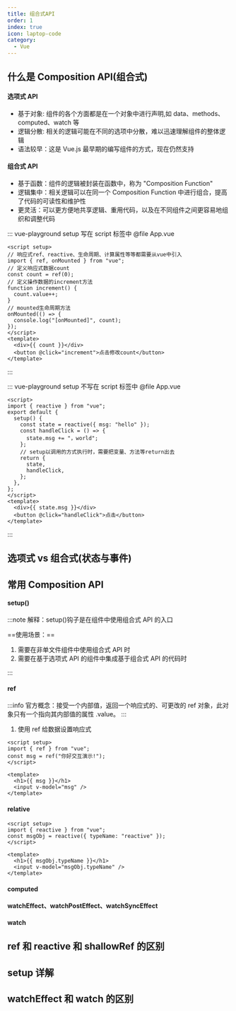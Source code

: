```yaml
---
title: 组合式API
order: 1
index: true
icon: laptop-code
category:
  - Vue
---
```


## 什么是 Composition API(组合式)

#### 选项式 API

- 基于对象: 组件的各个方面都是在一个对象中进行声明,如 data、methods、computed、watch 等
- 逻辑分散: 相关的逻辑可能在不同的选项中分散，难以迅速理解组件的整体逻辑
- 语法较早：这是 Vue.js 最早期的编写组件的方式，现在仍然支持

#### 组合式 API

- 基于函数：组件的逻辑被封装在函数中，称为 "Composition Function"
- 逻辑集中：相关逻辑可以在同一个 Composition Function 中进行组合，提高了代码的可读性和维护性
- 更灵活：可以更方便地共享逻辑、重用代码，以及在不同组件之间更容易地组织和调整代码

::: vue-playground setup 写在 script 标签中
@file App.vue

```vue
<script setup>
// 响应式ref、reactive、生命周期、计算属性等等都需要从vue中引入
import { ref, onMounted } from "vue";
// 定义响应式数据count
const count = ref(0);
// 定义操作数据的increment方法
function increment() {
  count.value++;
}
// mounted生命周期方法
onMounted(() => {
  console.log("[onMounted]", count);
});
</script>
<template>
  <div>{{ count }}</div>
  <button @click="increment">点击修改count</button>
</template>
```

:::

<!-- setup 不写在 script 标签中 -->

::: vue-playground setup 不写在 script 标签中
@file App.vue

```vue
<script>
import { reactive } from "vue";
export default {
  setup() {
    const state = reactive({ msg: "hello" });
    const handleClick = () => {
      state.msg += "，world";
    };
    // setup以调用的方式执行时，需要把变量、方法等return出去
    return {
      state,
      handleClick,
    };
  },
};
</script>
<template>
  <div>{{ state.msg }}</div>
  <button @click="handleClick">点击</button>
</template>
```

:::

## 选项式 vs 组合式(状态与事件)

## 常用 Composition API

#### setup()

:::note 解释：setup()钩子是在组件中使用组合式 API 的入口

==使用场景：==

1. 需要在非单文件组件中使用组合式 API 时
2. 需要在基于选项式 API 的组件中集成基于组合式 API 的代码时

:::

#### ref

:::info 官方概念：接受一个内部值，返回一个响应式的、可更改的 ref 对象，此对象只有一个指向其内部值的属性 .value。
:::

1. 使用 ref 给数据设置响应式

```vue
<script setup>
import { ref } from "vue";
const msg = ref("你好交互演示!");
</script>

<template>
  <h1>{{ msg }}</h1>
  <input v-model="msg" />
</template>
```

#### relative

```vue
<script setup>
import { reactive } from "vue";
const msgObj = reactive({ typeName: "reactive" });
</script>

<template>
  <h1>{{ msgObj.typeName }}</h1>
  <input v-model="msgObj.typeName" />
</template>
```

#### computed

#### watchEffect、watchPostEffect、watchSyncEffect

#### watch

## ref 和 reactive 和 shallowRef 的区别

## setup 详解

## watchEffect 和 watch 的区别
